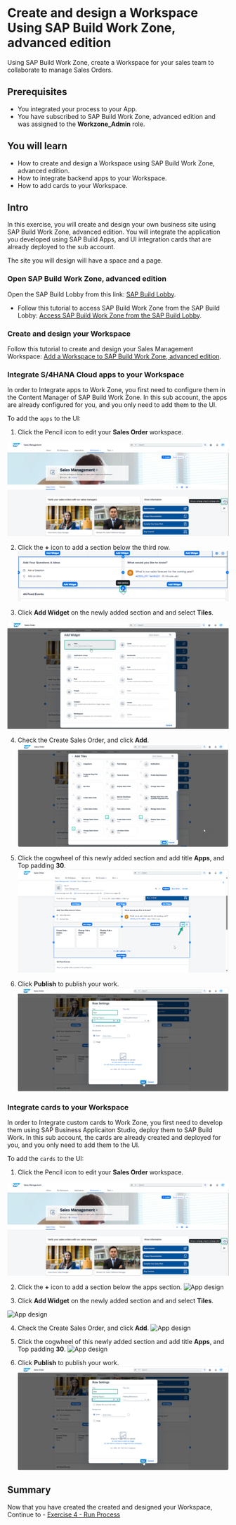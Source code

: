 # Create and design a Workspace Using SAP Build Work Zone, advanced edition
<!-- description --> Using SAP Build Work Zone, create a Workspace for your sales team to collaborate to manage Sales Orders.

 ## Prerequisites
- You integrated your process to your App.
- You have subscribed to SAP Build Work Zone, advanced edition and was assigned to the **Workzone_Admin** role.



## You will learn
- How to create and design a Workspace using SAP Build Work Zone, advanced edition.
- How to integrate backend apps to your Workspace.
- How to add cards to your Workspace.



## Intro
In this exercise, you will create and design your own business site using SAP Build Work Zone, advanced edition. You will integrate the application you developed using SAP Build Apps, and UI integration cards that are already deployed to the sub account.

The site you will design will have a space and a page.


### Open SAP Build Work Zone, advanced edition
Open the SAP Build Lobby from this link:  [SAP Build Lobby](https://ad163-hxj0v9xc.eu10.build.cloud.sap/lobby).

  - Follow this tutorial to access SAP Build Work Zone from the SAP Build Lobby: [Access SAP Build Work Zone from the SAP Build Lobby](https://developers.sap.com/tutorials/workzone-access-sap-build.html).

### Create and design your Workspace
Follow this tutorial to create and design your Sales Management Workspace:  [Add a Workspace to SAP Build Work Zone, advanced edition](https://developers.sap.com/tutorials/workzone-build-2-workspace.html).

### Integrate S/4HANA Cloud apps to your Workspace

In order to Integrate apps to Work Zone, you first need to configure them in the Content Manager of SAP Build Work Zone.
In this sub account, the apps are already configured for you, and you only need to add them to the UI.

To add the `apps` to the UI:
  1. Click the Pencil icon to edit your **Sales Order** workspace.

  ![App design](EditWorkpage_1.png)


  2. Click the **+** icon to add a section below the third row.
  ![App design](EditWorkpage_2.png)

  3. Click **Add Widget** on the newly added section and and select **Tiles**.

  ![App design](EditWorkpage_3.png)
  
  4. Check the Create Sales Order,   and click **Add**.
  ![App design](EditWorkpage_4.png)

  6. Click the cogwheel of this newly added section and add title **Apps**, and Top padding **30**.
![App design](EditWorkpage_5.png)
  7. Click **Publish** to publish your work.
![App design](EditWorkpage_6.png)

### Integrate cards to your Workspace

In order to Integrate custom cards to Work Zone, you first need to develop them using SAP Business Applicaiton Studio, deploy them to SAP Build Work. 
In this sub account, the cards are already created and deployed for you, and you only need to add them to the UI.

To add the `cards` to the UI:
  1. Click the Pencil icon to edit your **Sales Order** workspace.

  ![App design](EditWorkpage_1.png)


  2. Click the **+** icon to add a section below the apps section.
  ![App design](AddCards_2.png)

  3. Click **Add Widget** on the newly added section and and select **Tiles**.

  ![App design](AddCards_3.png)
  
  4. Check the Create Sales Order,   and click **Add**.
  ![App design](AddCards_4.png)

  6. Click the cogwheel of this newly added section and add title **Apps**, and Top padding **30**.
![App design](AddCards_5.png)

  8. Click **Publish** to publish your work.
![App design](EditWorkpage_6.png)






## Summary

Now that you have created the created and designed your Workspace,
<br>Continue to - [Exercise 4 - Run Process](../4_RunProcess/README.md)
